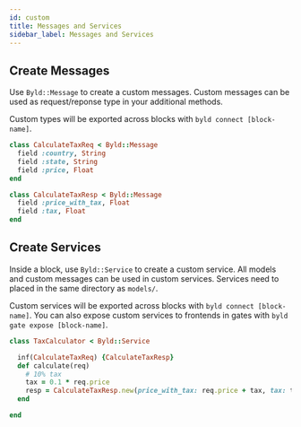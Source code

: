 ```yaml
---
id: custom
title: Messages and Services
sidebar_label: Messages and Services
---
```


## Create Messages

Use `Byld::Message` to create a custom messages. Custom messages can be used as
request/reponse type in your additional methods.

Custom types will be exported across blocks with `byld connect [block-name]`.

```ruby
class CalculateTaxReq < Byld::Message
  field :country, String
  field :state, String
  field :price, Float
end

class CalculateTaxResp < Byld::Message
  field :price_with_tax, Float
  field :tax, Float
end
```


## Create Services

Inside a block, use `Byld::Service` to create a custom service. All models
and custom messages can be used in custom services. Services need to placed in the same directory as `models/`.

Custom services will be exported across blocks with
`byld connect [block-name]`. You can also expose custom services to frontends
in gates with `byld gate expose [block-name]`.

```ruby
class TaxCalculator < Byld::Service

  inf(CalculateTaxReq) {CalculateTaxResp}
  def calculate(req)
    # 10% tax
    tax = 0.1 * req.price
    resp = CalculateTaxResp.new(price_with_tax: req.price + tax, tax: tax)
  end

end
```

